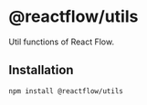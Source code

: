 # @reactflow/utils

Util functions of React Flow.

## Installation 

```sh 
npm install @reactflow/utils
```

